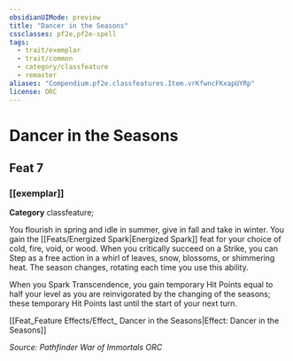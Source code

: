 ```yaml
---
obsidianUIMode: preview
title: "Dancer in the Seasons"
cssclasses: pf2e,pf2e-spell
tags:
  - trait/exemplar
  - trait/common
  - category/classfeature
  - remaster
aliases: "Compendium.pf2e.classfeatures.Item.vrKfwncFKxapUYRp"
license: ORC
---
```

# Dancer in the Seasons
## Feat 7
### [[exemplar]]

**Category** classfeature; 




You flourish in spring and idle in summer, give in fall and take in winter. You gain the [[Feats/Energized Spark|Energized Spark]] feat for your choice of cold, fire, void, or wood. When you critically succeed on a Strike, you can Step as a free action in a whirl of leaves, snow, blossoms, or shimmering heat. The season changes, rotating each time you use this ability.

When you Spark Transcendence, you gain temporary Hit Points equal to half your level as you are reinvigorated by the changing of the seasons; these temporary Hit Points last until the start of your next turn.

[[Feat_Feature Effects/Effect_ Dancer in the Seasons|Effect: Dancer in the Seasons]]

*Source: Pathfinder War of Immortals*
*ORC*